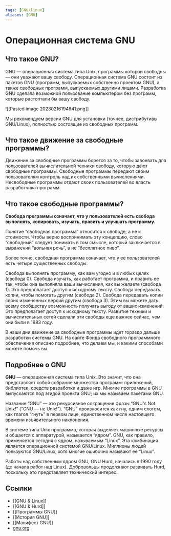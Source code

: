 ```yaml
---
tags: [GNU/linux]
aliases: [GNU]
---
```

# Операционная система GNU

## Что такое GNU?

GNU — операционная система типа Unix, программы которой свободны — они уважают вашу свободу. Операционная система GNU состоит из пакетов GNU (программ, выпускаемых собственно проектом GNU), а также свободных программ, выпускаемых другими лицами. Разработка GNU сделала возможной пользование компьютером без программ, которые растоптали бы вашу свободу.

![[Pasted image 20230216194841.png]]

Мы рекомендуем версии GNU для установки (точнее, дистрибутивы GNU/Linux), полностью состоящие из свободных программ.

## Что такое движение за свободные программы?

Движение за свободные программы борется за то, чтобы завоевать для пользователей вычислительной техники свободу, которую дают свободные программы. Свободные программы передают своим пользователям контроль над их собственными вычислениями. Несвободные программы отдают своих пользователей во власть разработчика программ.

## Что такое свободные программы?

**Свобода программы означает, что у пользователей есть свобода выполнять, копировать, изучать, править и улучшать программу.**

Понятие “свободная программа” относится к свободе, а не к стоимости. Чтобы верно воспринимать эту концепцию, слово “свободный” следует понимать в том смысле, который заключается в выражении “вольная речь”, а не “бесплатное пиво”.

Более точно, свободная программа означает, что у ее пользователей есть четыре существенных свободы:

Свобода выполнять программу, как вам угодно и в любых целях (свобода 0).
Свобода изучать, как работает программа, и править ее так, чтобы она выполняла ваши вычисления, как вы желаете (свобода 1). Это предполагает доступ к исходному тексту.
Свобода передавать копии, чтобы помогать другим (свобода 2).
Свобода передавать копии своих измененных версий другим (свобода 3). Этим вы можете дать всему сообществу возможность получать выгоду от ваших изменений. Это предполагает доступ к исходному тексту.
Развитие техники и вычислительных сетей сделали эти свободы еще важнее сейчас, чем они были в 1983 году.

В наши дни движение за свободные программы идет гораздо дальше разработки системы GNU. На сайте Фонда свободного программного обеспечения описано подробнее, что делаем мы, и какими способами можете помочь вы.

## Подробнее о GNU

**GNU** — операционная система типа Unix. Это значит, что она представляет собой собрание множества программ: приложений, библиотек, средств разработки и даже игр. Многие программы в GNU выпускаются под эгидой проекта GNU; их мы называем пакетами GNU.

Название “GNU” — это рекурсивное сокращение фразы “GNU's Not Unix!” (“GNU — не Unix!”). “GNU” произносится как гну, одним слогом, как глагол “гнуть” в первом лице, единственном числе настоящего времени изъявительного наклонения.

В системе типа Unix программа, которая выделяет машинные ресурсы и общается с аппаратурой, называется “ядром”. GNU, как правило, применяется сегодня с ядром, называемым “Linux”. Эта комбинация является операционной системой GNU/Linux. Миллионы людей пользуются GNU/Linux, хотя многие ошибочно называют ее “Linux”.

Работы над собственным ядром GNU, GNU Hurd, начались в 1990 году (до начала работ над Linux). Добровольцы продолжают развивать Hurd, поскольку это представляет технический интерес.

## Ссылки

- [[GNU & Linux]]
- [[GNU & Hurd]]
- [[Программы GNU]]
- [[История GNU]]
- [[Манифест GNU]]
- [gnu.org](https://www.gnu.org/home.ru.html)